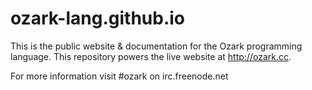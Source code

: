 ozark-lang.github.io
====================

This is the public website & documentation for the Ozark programming language. This repository powers the live website at http://ozark.cc.

For more information visit #ozark on irc.freenode.net
